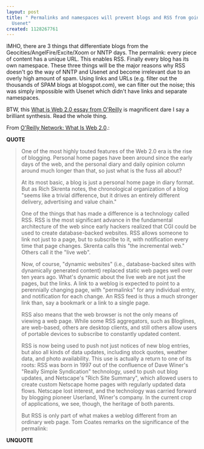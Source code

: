 ```yaml
---
layout: post
title: " Permalinks and namespaces will prevent blogs and RSS from going the way of
  Usenet"
created: 1128267761
---
```

<p>IMHO, there are 3 things that differentiate blogs from the Geocities/AngelFire/Excite/Xoom or NNTP days. The permalink: every piece of content has a unique URL. This enables RSS. Finally every blog has its own namespace. These three things will be the major reasons why RSS doesn't go the way of NNTP and Usenet and become irrelevant due to an overly high amount of spam. Using links and URLs (e.g. filter out the thousands of SPAM blogs at blogspot.com), we can filter out the noise; this was simply impossible with Usenet which didn't have links and separate namespaces.</p>

<p>BTW, this <a href="http://www.oreillynet.com/lpt/a/6228">What is Web 2.0 essay from O'Reilly</a> is magnificent dare I say a brilliant synthesis. Read the whole thing.</p>
<p>From <a href="http://www.oreillynet.com/lpt/a/6228">O'Reilly Network: What Is Web 2.0</a>.:</p>
<p><b>QUOTE</b></p><blockquote><p>One of the most highly touted features of the Web 2.0 era is the rise of blogging. Personal home pages have been around since the early days of the web, and the personal diary and daily opinion column around much longer than that, so just what is the fuss all about?
</p>
<p>At its most basic, a blog is just a personal home page in diary format. But as Rich Skrenta notes, the chronological organization of a blog "seems like a trivial difference, but it drives an entirely different delivery, advertising and value chain."
</p>
<p>One of the things that has made a difference is a technology called RSS. RSS is the most significant advance in the fundamental architecture of the web since early hackers realized that CGI could be used to create database-backed websites. RSS allows someone to link not just to a page, but to subscribe to it, with notification every time that page changes. Skrenta calls this "the incremental web." Others call it the "live web".
</p>
<p>Now, of course, "dynamic websites" (i.e., database-backed sites with dynamically generated content) replaced static web pages well over ten years ago. What's dynamic about the live web are not just the pages, but the links. A link to a weblog is expected to point to a perennially changing page, with "permalinks" for any individual entry, and notification for each change. An RSS feed is thus a much stronger link than, say a bookmark or a link to a single page.
</p>
<p>RSS also means that the web browser is not the only means of viewing a web page. While some RSS aggregators, such as Bloglines, are web-based, others are desktop clients, and still others allow users of portable devices to subscribe to constantly updated content.
</p>
<p>RSS is now being used to push not just notices of new blog entries, but also all kinds of data updates, including stock quotes, weather data, and photo availability. This use is actually a return to one of its roots: RSS was born in 1997 out of the confluence of Dave Winer's "Really Simple Syndication" technology, used to push out blog updates, and Netscape's "Rich Site Summary", which allowed users to create custom Netscape home pages with regularly updated data flows. Netscape lost interest, and the technology was carried forward by blogging pioneer Userland, Winer's company. In the current crop of applications, we see, though, the heritage of both parents.
</p>
<p>But RSS is only part of what makes a weblog different from an ordinary web page. Tom Coates remarks on the significance of the permalink:</p></blockquote><p><b>UNQUOTE</b></p>



